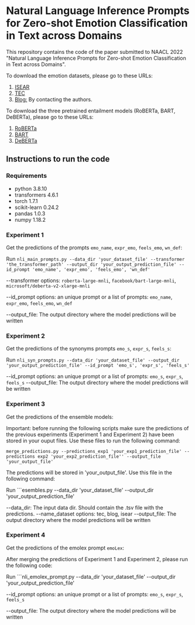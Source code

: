 # Natural Language Inference Prompts for Zero-shot Emotion Classification in Text across Domains

This repository contains the code of the paper submitted to NAACL 2022 "Natural Language Inference Prompts for Zero-shot Emotion Classification in Text across Domains".

To download the emotion datasets, please go to these URLs:

1. [ISEAR](https://www.unige.ch/cisa/research/materials-and-online-research/research-material/)
2. [TEC](http://saifmohammad.com/WebPages/SentimentEmotionLabeledData.html)
3. [Blog:](http://saimacs.github.io/pubs/2007-TSD-paper.pdf) By contacting the authors.

To download the three pretrained entailment models (RoBERTa, BART, DeBERTa), please go to these URLs:

1. [RoBERTa](https://huggingface.co/roberta-large-mnli)
2. [BART](https://huggingface.co/facebook/bart-large-mnli)
3. [DeBERTa](https://huggingface.co/microsoft/deberta-v2-xlarge-mnli)

## Instructions to run the code

### Requirements

* python 3.8.10
* transformers 4.6.1
* torch 1.7.1
* scikit-learn 0.24.2
* pandas 1.0.3
* numpy 1.18.2

### Experiment 1

Get the predictions of the prompts `emo_name`, `expr_emo`, `feels_emo`, `wn_def`:

Run ```nli_main_prompts.py --data_dir 'your_dataset_file' --transformer 'the_transformer_path' --output_dir 'your_output_prediction_file' --id_prompt 'emo_name', 'expr_emo', 'feels_emo', 'wn_def'```

--transformer options: `roberta-large-mnli`, `facebook/bart-large-mnli`, `microsoft/deberta-v2-xlarge-mnli`

--id_prompt options: an unique prompt or a list of prompts: `emo_name`, `expr_emo`, `feels_emo`, `wn_def`

--output_file: The output directory where the model predictions will be written

### Experiment 2

Get the predictions of the synonyms prompts `emo_s`, `expr_s`, `feels_s`:

Run ```nli_syn_prompts.py --data_dir 'your_dataset_file' --output_dir 'your_output_prediction_file' --id_prompt 'emo_s', 'expr_s', 'feels_s'```

--id_prompt options: an unique prompt or a list of prompts: `emo_s`, `expr_s`, `feels_s`
--output_file: The output directory where the model predictions will be written

### Experiment 3

Get the predictions of the ensemble models:

Important: before running the following scripts make sure the predictions of the previous experiments (Experiment 1 and Experiment 2) have been stored in your ouput files. Use these files to run the following command:

```merge_predictions.py --predictions_exp1 'your_exp1_prediction_file' --predictions exp2 'your_exp2_prediction_file'' --output_file 'your_output_file'```

The predictions will be stored in 'your_output_file'. Use this file in the following command:

Run ```esembles.py --data_dir 'your_dataset_file' --output_dir 'your_output_prediction_file'

--data_dir: The input data dir. Should contain the .tsv file with the predictions.
--name_dataset options: tec, blog, isear
--output_file: The output directory where the model predictions will be written

### Experiment 4

Get the predictions of the emolex prompt `emoLex`:

After merging the predictions of Experiment 1 and Experiment 2, please run the following code:

Run ```nli_emolex_prompt.py --data_dir 'your_dataset_file' --output_dir 'your_output_prediction_file'

--id_prompt options: an unique prompt or a list of prompts: `emo_s`, `expr_s`, `feels_s`

--output_file: The output directory where the model predictions will be written
